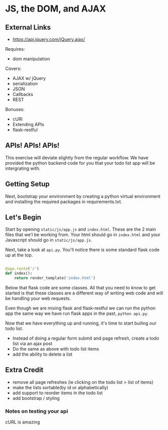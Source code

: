 # JS, the DOM, and AJAX

## External Links
- https://api.jquery.com/jQuery.ajax/

Requires:
- dom manipulation

Covers:
- AJAX w/ jQuery
- serialization
- JSON
- Callbacks
- REST

Bonuses:
- cURl
- Extending APIs
- flask-restful

## APIs! APIs! APIs!
This exercise will deviate slightly from the regular workflow. We have provided the python backend code for you that your todo list app will be intergrating with. 

## Getting Setup
Next, bootstrap your environment by creating a python virtual environment and installing the required packages in requirements.txt. 

## Let's Begin

Start by opening `static/js/app.js` and `index.html`. These are the 2 main files that we'l be working from. Your html should go in `index.html` and your Javascript should go in `static/js/app.js`.

Next, take a look at `api.py`. You'll notice there is some standard flask code up at the top.

````python

@app.route('/')
def index():
    return render_template('index.html')

````

Below that flask code are some classes. All that you need to know to get started is that these classes are a different way of writing web code and will be handling your web requests.

Even though we are mixing flask and flask-restful we can run the python app the same way we have run flask apps in the past, `python api.py`.  

Now that we have everything up and running, it's time to start builing our todo list.

- Instead of doing a regular form submit and page refresh, create a todo list via an ajax post
- Do the same as above with todo list items
- add the ability to delete a list

## Extra Credit
- remove all page refreshes (ie clicking on the todo list > list of items)
- make the lists sortable(by id or alphabetically)
- add support to reorder items in the todo list
- add bootstrap / styling


### Notes on testing your api

cURL is amazing




